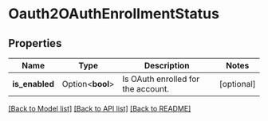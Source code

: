 # Oauth2OAuthEnrollmentStatus

## Properties

Name | Type | Description | Notes
------------ | ------------- | ------------- | -------------
**is_enabled** | Option<**bool**> | Is OAuth enrolled for the account. | [optional]

[[Back to Model list]](../README.md#documentation-for-models) [[Back to API list]](../README.md#documentation-for-api-endpoints) [[Back to README]](../README.md)


